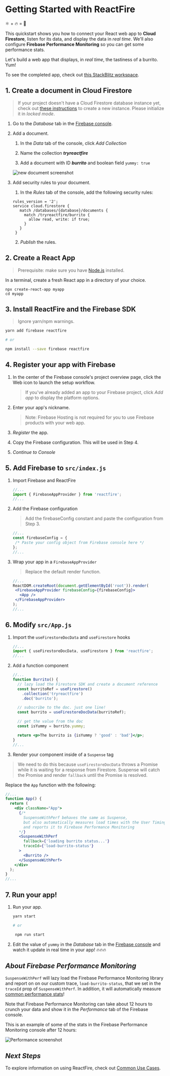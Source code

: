 # Getting Started with ReactFire

⚛ + 🔥 = 🌯

This quickstart shows you how to connect your React web app to **Cloud Firestore**, listen for its data, and display the data in _real time_. We'll also configure **Firebase Performance Monitoring** so you can get some performance stats.

Let's build a web app that displays, in _real time_, the tastiness of a burrito. Yum!

To see the completed app, check out [this StackBlitz workspace](https://stackblitz.com/fork/reactfire-sample).

## 1. Create a document in Cloud Firestore
> If your project doesn't have a Cloud Firestore database instance yet, check out [these instructions](https://firebase.google.com/docs/firestore/quickstart#create) to create a new instance.  Please initialize it in _locked mode_.

1. Go to the _Database_ tab in the [Firebase console](https://console.firebase.google.com).
 
1. Add a document.

   1. In the _Data_ tab of the console, click _Add Collection_

   1. Name the collection **_tryreactfire_**
   1. Add a document with ID **_burrito_** and boolean field `yummy: true`

   ![new document screenshot](https://firebasestorage.googleapis.com/v0/b/rxfire-525a3.appspot.com/o/docs%2FScreen%20Shot%202019-07-03%20at%202.19.11%20PM.png?alt=media&token=052d27ea-5db1-4a02-aad0-a3f017c1a975)

1. Add security rules to your document.

    1. In the _Rules_ tab of the console, add the following security rules:
   
   ```text
   rules_version = '2';
   service cloud.firestore {
      match /databases/{database}/documents {
        match /tryreactfire/burrito {
          allow read, write: if true;
        }
      }
    } 
   ```
    2. _Publish_ the rules.

## 2. Create a React App

> Prerequisite: make sure you have [Node.js](https://nodejs.org/en/) installed.

In a terminal, create a fresh React app in a directory of your choice.

```shell
npx create-react-app myapp
cd myapp
```

## 3. Install ReactFire and the Firebase SDK

> Ignore yarn/npm warnings.

```bash
yarn add firebase reactfire

# or

npm install --save firebase reactfire
```
## 4. Register your app with Firebase

1. In the center of the Firebase console's project overview page, click the Web icon to launch the setup workflow.
    > If you've already added an app to your Firebase project, click _Add app_ to display the platform options.

1. Enter your app's nickname.
    > Note: Firebase Hosting is not required for you to use Firebase products with your web app.

1. _Register_ the app.

1. Copy the Firebase configuration.  This will be used in Step 4.

1. _Continue to Console_

## 5. Add Firebase to `src/index.js` 

1. Import Firebase and ReactFire

   ```js
   //...
   import { FirebaseAppProvider } from 'reactfire';
   //...
   ```

1. Add the Firebase configuration
    > Add the firebaseConfig constant and paste the configuration from Step 3.
  
    ```jsx
   //...
   const firebaseConfig = {
     /* Paste your config object from Firebase console here */
   };
   //...
    ```

1. Wrap your app in a `FirebaseAppProvider` 
    > Replace the default render function.

    ```jsx
   //...
   ReactDOM.createRoot(document.getElementById('root')).render(
     <FirebaseAppProvider firebaseConfig={firebaseConfig}>
       <App />
     </FirebaseAppProvider>
   );
   //...
   ```

## 6. Modify `src/App.js`

1. Import the `useFirestoreDocData` and `useFirestore` hooks

   ```js
   //...
   import { useFirestoreDocData, useFirestore } from 'reactfire';
   //...
   ```

1. Add a function component

   ```jsx
   //...
   function Burrito() {
     // lazy load the Firestore SDK and create a document reference
     const burritoRef = useFirestore()
       .collection('tryreactfire')
       .doc('burrito');

     // subscribe to the doc. just one line!
     const burrito = useFirestoreDocData(burritoRef);

     // get the value from the doc
     const isYummy = burrito.yummy;

     return <p>The burrito is {isYummy ? 'good' : 'bad'}</p>;
   }
   //...
   ```

1. Render your component inside of a `Suspense` tag

> We need to do this because `useFirestoreDocData` throws a Promise while it is waiting for a response from Firestore. Suspense will catch the Promise and render `fallback` until the Promise is resolved.

Replace the `App` function with the following:

```jsx
//...
function App() {
  return (
    <div className="App">
      {/*
        SuspenseWithPerf behaves the same as Suspense,
        but also automatically measures load times with the User Timing API
        and reports it to Firebase Performance Monitoring
      */}
      <SuspenseWithPerf
        fallback={'loading burrito status...'}
        traceId={'load-burrito-status'}
      >
        <Burrito />
      </SuspenseWithPerf>
    </div>
  );
}
//...
```

## 7. Run your app!

1. Run your app.
   ```bash
   yarn start

   # or

    npm run start
   ```

1. Edit the value of `yummy` in the _Database_ tab in the [Firebase console](https://console.firebase.google.com) and watch it update in real time in your app! 🔥🔥🔥

## _About Firebase Performance Monitoring_

`SuspenseWithPerf` will lazy load the Firebase Performance Monitoring library and report on on our custom trace, `load-burrito-status`, that we set in the `traceId` prop of `SuspenseWithPerf`. In addition, it will automatically measure [common performance stats](https://firebase.google.com/docs/perf-mon/automatic-web)!

Note that Firebase Performance Monitoring can take about 12 hours to crunch your data and show it in the _Performance_ tab of the Firebase console.

This is an example of some of the stats in the Firebase Performance Monitoring console after 12 hours:

![Performance screenshot](https://firebasestorage.googleapis.com/v0/b/rxfire-525a3.appspot.com/o/docs%2FScreen%20Shot%202019-07-03%20at%202.43.29%20PM.png?alt=media&token=079547b5-ba5d-46bc-acfa-d9dedc184dc5)

## _Next Steps_

To explore information on using ReactFire, check out  [Common Use Cases](https://github.com/FirebaseExtended/reactfire/blob/master/docs/use.md).
